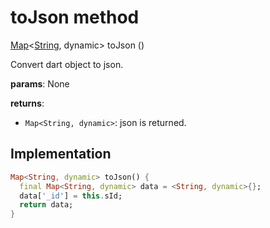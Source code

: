 


# toJson method








[Map](https://api.flutter.dev/flutter/dart-core/Map-class.html)&lt;[String](https://api.flutter.dev/flutter/dart-core/String-class.html), dynamic> toJson
()





<p>Convert dart object to json.</p>
<p><strong>params</strong>:
  None</p>
<p><strong>returns</strong>:</p>
<ul>
<li><code>Map&lt;String, dynamic&gt;</code>: json is returned.</li>
</ul>



## Implementation

```dart
Map<String, dynamic> toJson() {
  final Map<String, dynamic> data = <String, dynamic>{};
  data['_id'] = this.sId;
  return data;
}
```







